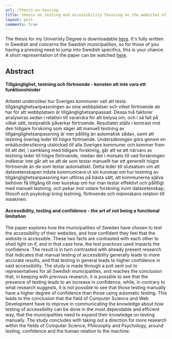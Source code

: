 ```yaml
---
url: /thesis-on-testing
title: thesis on testing and accessibility focusing on the websites of swedish municipalities
layout: post
comments: true
---
```


The thesis for my Univeristy Degree is downloadable <a href='/assets/Tillgänglighet, testning och förtroende - Molly Arhammar.pdf'>here</a>. It's fully written in Swedish and concerns the Swedish municipalities, so for those of you having a pressing need to jump into Swedish specifics, this is your chance. A short representation of the paper can be watched <a href=''>here</a>.

## Abstract

#### Tillgänglighet, testning och förtroende - konsten att inte vara ett funktionshinder

Arbetet undersöker hur Sveriges kommuner valt att testa tillgänglighetsanpassningen av sina webbplatser och vilket förtroende de har för att webbplatsen är tillgänglighetsanpassad. Dessa två faktorer analyseras sedan i relation till varandra för att belysa om, och i så fall på vilket sätt, testpraktik påverkar förtroende. Resultatet ställs i kontrast mot den tidigare forskning som säger att manuell testning av tillgänglighetsanpassning är mer pålitlig än automatisk sådan, samt att testning överlag leder till högre förtroende. Undersökningen görs genom en enkätundersökning utskickad till alla Sveriges kommuner och kommer fram till att det, i samklang med tidigare forskning, går att se att närvaro av testning leder till högre förtroende, medan det i motsats till vad forskningen indikerar inte går att se att de som testar manuellt har ett generellt högre förtroende än de som testar automatiskt. Detta leder till slutsatsen om att datavetenskapen måste kommunicera ut sin kunskap om hur testning av tillgänglighetsanpassning kan utföras på bästa sätt, att kommunerna själva behöver få tillgång till mer kunskap om hur man testar effektivt och pålitligt med manuell testning, och pekar mot vidare forskning inom datavetenskap, filosofi och psykologi kring testning, förtroende och människans relation till maskinen.

#### Accessibility, testing and confidence - the art of not being a functional limitation

The paper explores how the municipalities of Sweden have chosen to test the accessibility of their websites, and how confident they feel that the website is accessible. These two facts are contrasted with each other to shed light on if, and in that case how, the test practices used impacts the confidence. The result is in turn contrasted with already present research that indicates that manual testing of accessibility generally leads to more accurate results, and that testing in general leads to higher confidence in said accessibility.
The study is made through a poll sent out to representatives for all Swedish municipalities, and reaches the conclusion that, in keeping with previous research, it is possible to see that the presence of testing leads to an increase in confidence, while, in contrary to what research suggests, it is not possible to see that those testing manually have a higher degree of confidence than those using automatic testing. This leads to the conclusion that the field of Computer Science and Web Development have to improve in communicating the knowledge about how testing of accessibility can be done in the most dependable and efficient way, that the municipalities need to expand their knowledge on testing manually. The study concludes with taking out a direction for more research within the fields of Computer Science, Philosophy and Psychology, around testing, confidence and the human relation to the machine.


